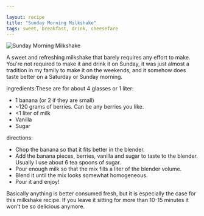 ```yaml
---

layout: recipe
title: "Sunday Morning Milkshake"
tags: sweet, breakfast, drink, cheesefare
---
```


![Sunday Morning Milkshake](/recipes/pix/sunday-milkshake.webp)

A sweet and refreshing milkshake that barely requires any effort to make. You're not required to make it and drink it on Sunday, it was just almost a tradition in my family to make it on the weekends, and it somehow does taste better on a Saturday or Sunday morning.

ingredients:These are for about 4 glasses or 1 liter:

* 1 banana (or 2 if they are small)
* ~120 grams of berries. Can be any berries you like.
* <1 liter of milk
* Vanilla
* Sugar

directions:
- Chop the banana so that it fits better in the blender.
- Add the banana pieces, berries, vanilla and sugar to taste to the blender. Usually I use about 6 tea spoons of sugar.
- Pour enough milk so that the mix fills a liter of the blender volume.
- Blend it until the mix looks somewhat homogeneous.
- Pour it and enjoy!

Basically anything is better consumed fresh, but it is especially the case for this milkshake recipe. If you leave it sitting for more than 10-15 minutes it won't be so delicious anymore.
